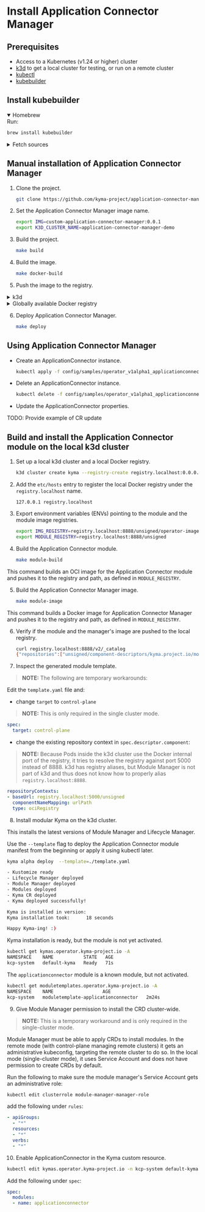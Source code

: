 # Install Application Connector Manager

## Prerequisites

- Access to a Kubernetes (v1.24 or higher) cluster
- [k3d](https://k3d.io) to get a local cluster for testing, or run on a remote cluster
- [kubectl](https://kubernetes.io/docs/tasks/tools/)
- [kubebuilder](https://book.kubebuilder.io/)

## Install kubebuilder

<div tabs name="Install kubebuilder" group="kubebuilder">
  <details open>
  <summary label="Homebrew">
  Homebrew
  </summary>
Run:

   ```bash
   brew install kubebuilder
   ```
  </details>
  <details>
  <summary label="kubectl">
  Fetch sources
  </summary>

Run:

   ```bash
   curl -L -o kubebuilder https://go.kubebuilder.io/dl/latest/$(go env GOOS)/$(go env GOARCH)
   chmod +x kubebuilder && mv kubebuilder /usr/local/bin/
   ```
  </details>
</div>

## Manual installation of Application Connector Manager

1. Clone the project.

   ```bash
   git clone https://github.com/kyma-project/application-connector-manager.git && cd application-connector-manager/
   ```

2. Set the Application Connector Manager image name.

   ```bash
   export IMG=custom-application-connector-manager:0.0.1
   export K3D_CLUSTER_NAME=application-connector-manager-demo
   ```

3. Build the project.

   ```bash
   make build
   ```

4. Build the image.

   ```bash
   make docker-build
   ```

5. Push the image to the registry.

<div tabs name="Push image" group="application-connector-installation">
  <details>
  <summary label="k3d">
  k3d
  </summary>

   ```bash
   k3d image import $IMG -c $K3D_CLUSTER_NAME
   ```
  </details>
  <details>
  <summary label="Docker registry">
  Globally available Docker registry
  </summary>

   ```bash
   make docker-push
   ```

  </details>
</div>

6. Deploy Application Connector Manager.

   ```bash
   make deploy
   ```

## Using Application Connector Manager

- Create an ApplicationConnector instance.

   ```bash
   kubectl apply -f config/samples/operator_v1alpha1_applicationconnector.yaml
   ```

- Delete an ApplicationConnector instance.

   ```bash
   kubectl delete -f config/samples/operator_v1alpha1_applicationconnector.yaml
   ```

- Update the ApplicationConnector properties.

TODO: Provide example of CR update

## Build and install the Application Connector module on the local k3d cluster

1. Set up a local k3d cluster and a local Docker registry.

   ```bash
   k3d cluster create kyma --registry-create registry.localhost:0.0.0.0:5001
   ```
2. Add the `etc/hosts` entry to register the local Docker registry under the `registry.localhost` name.

   ```
   127.0.0.1 registry.localhost
   ```

3. Export environment variables (ENVs) pointing to the module and the module image registries.

   ```bash
   export IMG_REGISTRY=registry.localhost:8888/unsigned/operator-images
   export MODULE_REGISTRY=registry.localhost:8888/unsigned
   ```

4. Build the Application Connector module.
   
   ```bash
   make module-build
   ```

This command builds an OCI image for the Application Connector module and pushes it to the registry and path, as defined in `MODULE_REGISTRY`.

5. Build the Application Connector Manager image.
   
   ```bash
   make module-image
   ```

This command builds a Docker image for Application Connector Manager and pushes it to the registry and path, as defined in `MODULE_REGISTRY`.

6. Verify if the module and the manager's image are pushed to the local registry.

   ```bash
   curl registry.localhost:8888/v2/_catalog
   {"repositories":["unsigned/component-descriptors/kyma.project.io/module/application-connector","unsigned/operator-images/application-connector-operator"]}
   ```

7. Inspect the generated module template.

> **NOTE:** The following are temporary workarounds:

Edit the `template.yaml` file and:

- change `target` to `control-plane`
>**NOTE:** This is only required in the single cluster mode.

   ```yaml
   spec:
     target: control-plane
   ```

- change the existing repository context in `spec.descriptor.component`:
> **NOTE:** Because Pods inside the k3d cluster use the Docker internal port of the registry, it tries to resolve the registry against port 5000 instead of 8888. k3d has registry aliases, but Module Manager is not part of k3d and thus does not know how to properly alias `registry.localhost:8888`.

   ```yaml
   repositoryContexts:                                                                           
   - baseUrl: registry.localhost:5000/unsigned                                                   
     componentNameMapping: urlPath                                                               
     type: ociRegistry
   ```

8. Install modular Kyma on the k3d cluster.

This installs the latest versions of Module Manager and Lifecycle Manager.

Use the `--template` flag to deploy the Application Connector module manifest from the beginning or apply it using kubectl later.

   ```bash
   kyma alpha deploy  --template=./template.yaml

   - Kustomize ready
   - Lifecycle Manager deployed
   - Module Manager deployed
   - Modules deployed
   - Kyma CR deployed
   - Kyma deployed successfully!

   Kyma is installed in version:
   Kyma installation took:		18 seconds

   Happy Kyma-ing! :)
   ```

Kyma installation is ready, but the module is not yet activated.

   ```bash
   kubectl get kymas.operator.kyma-project.io -A
   NAMESPACE    NAME           STATE   AGE
   kcp-system   default-kyma   Ready   71s
   ```

   The `applicationconnector` module is a known module, but not activated.
   ```bash
   kubectl get moduletemplates.operator.kyma-project.io -A 
   NAMESPACE    NAME                  AGE
   kcp-system   moduletemplate-applicationconnector   2m24s
   ```

9. Give Module Manager permission to install the CRD cluster-wide.

> **NOTE:** This is a temporary workaround and is only required in the single-cluster mode.

Module Manager must be able to apply CRDs to install modules. In the remote mode (with control-plane managing remote clusters) it gets an administrative kubeconfig, targeting the remote cluster to do so. In the local mode (single-cluster mode), it uses Service Account and does not have permission to create CRDs by default.

Run the following to make sure the module manager's Service Account gets an administrative role:

   ```bash
   kubectl edit clusterrole module-manager-manager-role
   ```

add the following under `rules`:

   ```yaml
   - apiGroups:
     - "*"
     resources:
     - "*"                  
     verbs:                  
     - "*"
   ```

10.  Enable ApplicationConnector in the Kyma custom resource.

   ```bash
   kubectl edit kymas.operator.kyma-project.io -n kcp-system default-kyma
   ```
   Add the following under `spec`:

   ```yaml
   spec:
     modules:
     - name: applicationconnector
   ```

